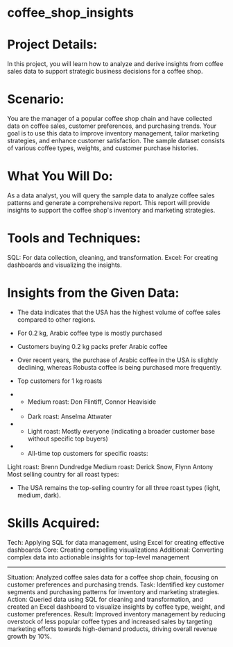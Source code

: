 # coffee_shop_insights

# Project Details:
In this project, you will learn how to analyze and derive insights from coffee sales data to support strategic business decisions for a coffee shop.

# Scenario:
You are the manager of a popular coffee shop chain and have collected data on coffee sales, customer preferences, and purchasing trends. Your goal is to use this data to improve inventory management, tailor marketing strategies, and enhance customer satisfaction. The sample dataset consists of various coffee types, weights, and customer purchase histories.

# What You Will Do:
As a data analyst, you will query the sample data to analyze coffee sales patterns and generate a comprehensive report. This report will provide insights to support the coffee shop's inventory and marketing strategies.

# Tools and Techniques:
SQL: For data collection, cleaning, and transformation.
Excel: For creating dashboards and visualizing the insights.
# Insights from the Given Data:
- The data indicates that the USA has the highest volume of coffee sales compared to other regions.
- For 0.2 kg, Arabic coffee type is mostly purchased

- Customers buying 0.2 kg packs prefer Arabic coffee

- Over recent years, the purchase of Arabic coffee in the USA is slightly declining, whereas Robusta coffee is being purchased more frequently.
- Top customers for 1 kg roasts

- - Medium roast: Don Flintiff, Connor Heaviside
- - Dark roast: Anselma Attwater
- - Light roast: Mostly everyone (indicating a broader customer base without specific top buyers)
- - All-time top customers for specific roasts:

Light roast: Brenn Dundredge
Medium roast: Derick Snow, Flynn Antony
Most selling country for all roast types:

- The USA remains the top-selling country for all three roast types (light, medium, dark).
# Skills Acquired:
Tech: Applying SQL for data management, using Excel for creating effective dashboards
Core: Creating compelling visualizations
Additional: Converting complex data into actionable insights for top-level management

----

Situation: Analyzed coffee sales data for a coffee shop chain, focusing on customer preferences and purchasing trends.
Task: Identified key customer segments and purchasing patterns for inventory and marketing strategies.
Action: Queried data using SQL for cleaning and transformation, and created an Excel dashboard to visualize insights by coffee type, weight, and customer preferences.
Result: Improved inventory management by reducing overstock of less popular coffee types and increased sales by targeting marketing efforts towards high-demand products, driving overall revenue growth by 10%.

